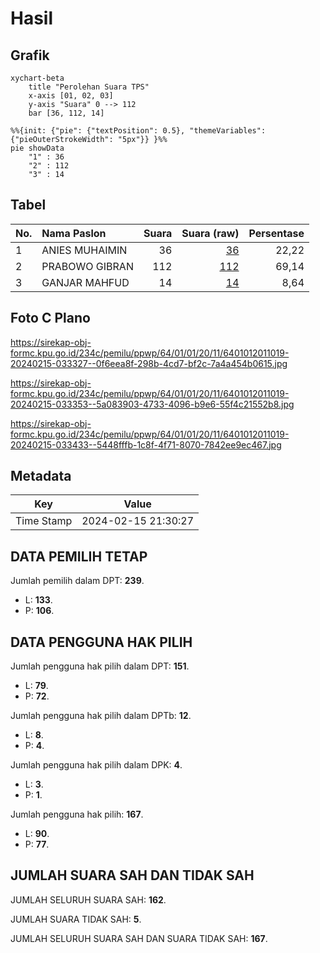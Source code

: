 # Hasil

## Grafik

```mermaid
xychart-beta
    title "Perolehan Suara TPS"
    x-axis [01, 02, 03]
    y-axis "Suara" 0 --> 112
    bar [36, 112, 14]
```

```mermaid
%%{init: {"pie": {"textPosition": 0.5}, "themeVariables": {"pieOuterStrokeWidth": "5px"}} }%%
pie showData
    "1" : 36
    "2" : 112
    "3" : 14
```

## Tabel

| No. | Nama Paslon    | Suara | Suara (raw) | Persentase |
|:--- |:-------------- | -----:| -----------:| ----------:|
| 1   | ANIES MUHAIMIN | 36    | [36][p-1]   | 22,22      |
| 2   | PRABOWO GIBRAN | 112   | [112][p-2]  | 69,14      |
| 3   | GANJAR MAHFUD  | 14    | [14][p-3]   | 8,64       |


[p-1]: https://github.com/gigit-pemilu/pemilu-2024-64-kalimantan-timur/blob/main/pilpres/hitung-suara/sub/64-kalimantan-timur/sub/01-paser/sub/01-batu-sopang/sub/2011-batu-kajang/sub/019-tps/sub/paslon-1.txt
[p-2]: https://github.com/gigit-pemilu/pemilu-2024-64-kalimantan-timur/blob/main/pilpres/hitung-suara/sub/64-kalimantan-timur/sub/01-paser/sub/01-batu-sopang/sub/2011-batu-kajang/sub/019-tps/sub/paslon-2.txt
[p-3]: https://github.com/gigit-pemilu/pemilu-2024-64-kalimantan-timur/blob/main/pilpres/hitung-suara/sub/64-kalimantan-timur/sub/01-paser/sub/01-batu-sopang/sub/2011-batu-kajang/sub/019-tps/sub/paslon-3.txt

## Foto C Plano

https://sirekap-obj-formc.kpu.go.id/234c/pemilu/ppwp/64/01/01/20/11/6401012011019-20240215-033327--0f6eea8f-298b-4cd7-bf2c-7a4a454b0615.jpg

https://sirekap-obj-formc.kpu.go.id/234c/pemilu/ppwp/64/01/01/20/11/6401012011019-20240215-033353--5a083903-4733-4096-b9e6-55f4c21552b8.jpg

https://sirekap-obj-formc.kpu.go.id/234c/pemilu/ppwp/64/01/01/20/11/6401012011019-20240215-033433--5448fffb-1c8f-4f71-8070-7842ee9ec467.jpg


## Metadata

| Key        | Value               |
| ---------- | ------------------- |
| Time Stamp | 2024-02-15 21:30:27 |


## DATA PEMILIH TETAP

Jumlah pemilih dalam DPT: **239**.
 * L: **133**.
 * P: **106**.

## DATA PENGGUNA HAK PILIH

Jumlah pengguna hak pilih dalam DPT: **151**.
 * L: **79**.
 * P: **72**.

Jumlah pengguna hak pilih dalam DPTb: **12**.
 * L: **8**.
 * P: **4**.

Jumlah pengguna hak pilih dalam DPK: **4**.
 * L: **3**.
 * P: **1**.

Jumlah pengguna hak pilih: **167**.
 * L: **90**.
 * P: **77**.

## JUMLAH SUARA SAH DAN TIDAK SAH

JUMLAH SELURUH SUARA SAH: **162**.

JUMLAH SUARA TIDAK SAH: **5**.

JUMLAH SELURUH SUARA SAH DAN SUARA TIDAK SAH: **167**.


